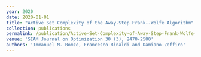 ```yaml
---
year: 2020
date: 2020-01-01
title: "Active Set Complexity of the Away-Step Frank--Wolfe Algorithm"
collection: publications
permalink: /publication/Active-Set-Complexity-of-Away-Step-Frank-Wolfe-Algorithm
venue: 'SIAM Journal on Optimization 30 (3), 2470-2500'
authors: 'Immanuel M. Bomze, Francesco Rinaldi and Damiano Zeffiro'
---
```

